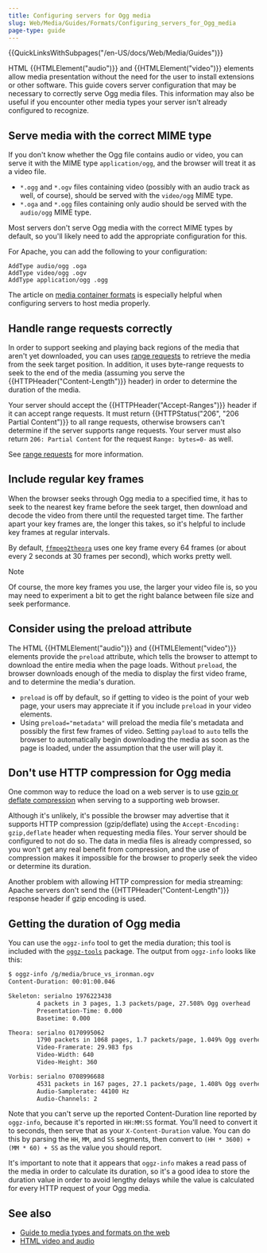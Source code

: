 ```yaml
---
title: Configuring servers for Ogg media
slug: Web/Media/Guides/Formats/Configuring_servers_for_Ogg_media
page-type: guide
---
```


{{QuickLinksWithSubpages("/en-US/docs/Web/Media/Guides")}}

HTML {{HTMLElement("audio")}} and {{HTMLElement("video")}} elements allow media presentation without the need for the user to install extensions or other software.
This guide covers server configuration that may be necessary to correctly serve Ogg media files.
This information may also be useful if you encounter other media types your server isn't already configured to recognize.

## Serve media with the correct MIME type

If you don't know whether the Ogg file contains audio or video, you can serve it with the MIME type `application/ogg`, and the browser will treat it as a video file.

- `*.ogg` and `*.ogv` files containing video (possibly with an audio track as well, of course), should be served with the `video/ogg` MIME type.
- `*.oga` and `*.ogg` files containing only audio should be served with the `audio/ogg` MIME type.

Most servers don't serve Ogg media with the correct MIME types by default, so you'll likely need to add the appropriate configuration for this.

For Apache, you can add the following to your configuration:

```apacheconf
AddType audio/ogg .oga
AddType video/ogg .ogv
AddType application/ogg .ogg
```

The article on [media container formats](/en-US/docs/Web/Media/Guides/Formats/Containers) is especially helpful when configuring servers to host media properly.

## Handle range requests correctly

In order to support seeking and playing back regions of the media that aren't yet downloaded, you can uses [range requests](/en-US/docs/Web/HTTP/Range_requests) to retrieve the media from the seek target position.
In addition, it uses byte-range requests to seek to the end of the media (assuming you serve the {{HTTPHeader("Content-Length")}} header) in order to determine the duration of the media.

Your server should accept the {{HTTPHeader("Accept-Ranges")}} header if it can accept range requests.
It must return {{HTTPStatus("206", "206 Partial Content")}} to all range requests, otherwise browsers can't determine if the server supports range requests.
Your server must also return `206: Partial Content` for the request `Range: bytes=0-` as well.

See [range requests](/en-US/docs/Web/HTTP/Range_requests) for more information.

## Include regular key frames

When the browser seeks through Ogg media to a specified time, it has to seek to the nearest key frame before the seek target, then download and decode the video from there until the requested target time. The farther apart your key frames are, the longer this takes, so it's helpful to include key frames at regular intervals.

By default, [`ffmpeg2theora`](https://gitlab.xiph.org/xiph/ffmpeg2theora) uses one key frame every 64 frames (or about every 2 seconds at 30 frames per second), which works pretty well.

> [!NOTE]
> Of course, the more key frames you use, the larger your video file is, so you may need to experiment a bit to get the right balance between file size and seek performance.

## Consider using the preload attribute

The HTML {{HTMLElement("audio")}} and {{HTMLElement("video")}} elements provide the `preload` attribute, which tells the browser to attempt to download the entire media when the page loads. Without `preload`, the browser downloads enough of the media to display the first video frame, and to determine the media's duration.

- `preload` is off by default, so if getting to video is the point of your web page, your users may appreciate it if you include `preload` in your video elements.
- Using `preload="metadata"` will preload the media file's metadata and possibly the first few frames of video. Setting `payload` to `auto` tells the browser to automatically begin downloading the media as soon as the page is loaded, under the assumption that the user will play it.

## Don't use HTTP compression for Ogg media

One common way to reduce the load on a web server is to use [gzip or deflate compression](https://betterexplained.com/articles/how-to-optimize-your-site-with-gzip-compression/) when serving to a supporting web browser.

Although it's unlikely, it's possible the browser may advertise that it supports HTTP compression (gzip/deflate) using the `Accept-Encoding: gzip,deflate` header when requesting media files. Your server should be configured to not do so. The data in media files is already compressed, so you won't get any real benefit from compression, and the use of compression makes it impossible for the browser to properly seek the video or determine its duration.

Another problem with allowing HTTP compression for media streaming: Apache servers don't send the {{HTTPHeader("Content-Length")}} response header if gzip encoding is used.

## Getting the duration of Ogg media

You can use the `oggz-info` tool to get the media duration; this tool is included with the [`oggz-tools`](https://www.xiph.org/oggz/) package. The output from `oggz-info` looks like this:

```bash
$ oggz-info /g/media/bruce_vs_ironman.ogv
Content-Duration: 00:01:00.046

Skeleton: serialno 1976223438
        4 packets in 3 pages, 1.3 packets/page, 27.508% Ogg overhead
        Presentation-Time: 0.000
        Basetime: 0.000

Theora: serialno 0170995062
        1790 packets in 1068 pages, 1.7 packets/page, 1.049% Ogg overhead
        Video-Framerate: 29.983 fps
        Video-Width: 640
        Video-Height: 360

Vorbis: serialno 0708996688
        4531 packets in 167 pages, 27.1 packets/page, 1.408% Ogg overhead
        Audio-Samplerate: 44100 Hz
        Audio-Channels: 2
```

Note that you can't serve up the reported Content-Duration line reported by `oggz-info`, because it's reported in `HH:MM:SS` format.
You'll need to convert it to seconds, then serve that as your `X-Content-Duration` value.
You can do this by parsing the `HH`, `MM`, and `SS` segments, then convert to `(HH * 3600) + (MM * 60) + SS` as the value you should report.

It's important to note that it appears that `oggz-info` makes a read pass of the media in order to calculate its duration, so it's a good idea to store the duration value in order to avoid lengthy delays while the value is calculated for every HTTP request of your Ogg media.

## See also

- [Guide to media types and formats on the web](/en-US/docs/Web/Media/Guides/Formats)
- [HTML video and audio](/en-US/docs/Learn_web_development/Core/Structuring_content/HTML_video_and_audio)
